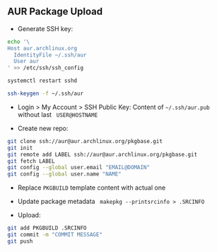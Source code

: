 AUR Package Upload
---

- Generate SSH key:
```sh
echo '\
Host aur.archlinux.org
  IdentityFile ~/.ssh/aur
  User aur
' >> /etc/ssh/ssh_config

systemctl restart sshd

ssh-keygen -f ~/.ssh/aur
```

- Login > My Account > SSH Public Key: Content of `~/.ssh/aur.pub` without last ` USER@HOSTNAME`

- Create new repo:
```sh
git clone ssh://aur@aur.archlinux.org/pkgbase.git
git init
git remote add LABEL ssh://aur@aur.archlinux.org/pkgbase.git
git fetch LABEL
git config --global user.email "EMAIL@DOMAIN"
git config --global user.name "NAME"
```

- Replace `PKGBUILD` template content with actual one

- Update package metadata ` makepkg --printsrcinfo > .SRCINFO`

- Upload:
```sh
git add PKGBUILD .SRCINFO
git commit -m "COMMIT MESSAGE"
git push
```
